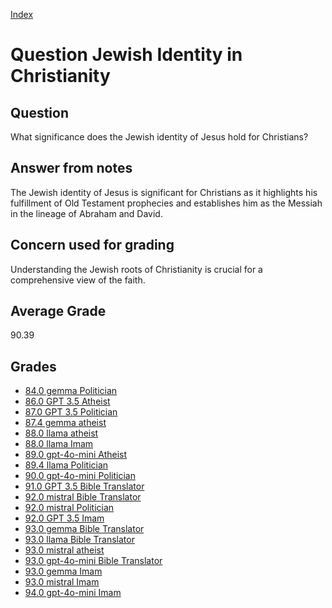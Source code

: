 
[Index](../../index.md)
# Question Jewish Identity in Christianity
## Question
What significance does the Jewish identity of Jesus hold for Christians?

## Answer from notes
The Jewish identity of Jesus is significant for Christians as it highlights his fulfillment of Old Testament prophecies and establishes him as the Messiah in the lineage of Abraham and David.

## Concern used for grading
Understanding the Jewish roots of Christianity is crucial for a comprehensive view of the faith.

## Average Grade
90.39

## Grades
 * [84.0 gemma Politician](../answers/gemma_Politician/Jewish_Identity_in_Christianity.md)
 * [86.0 GPT 3.5 Atheist](../answers/GPT_3.5_Atheist/Jewish_Identity_in_Christianity.md)
 * [87.0 GPT 3.5 Politician](../answers/GPT_3.5_Politician/Jewish_Identity_in_Christianity.md)
 * [87.4 gemma atheist](../answers/gemma_atheist/Jewish_Identity_in_Christianity.md)
 * [88.0 llama atheist](../answers/llama_atheist/Jewish_Identity_in_Christianity.md)
 * [88.0 llama Imam](../answers/llama_Imam/Jewish_Identity_in_Christianity.md)
 * [89.0 gpt-4o-mini Atheist](../answers/gpt-4o-mini_Atheist/Jewish_Identity_in_Christianity.md)
 * [89.4 llama Politician](../answers/llama_Politician/Jewish_Identity_in_Christianity.md)
 * [90.0 gpt-4o-mini Politician](../answers/gpt-4o-mini_Politician/Jewish_Identity_in_Christianity.md)
 * [91.0 GPT 3.5 Bible Translator](../answers/GPT_3.5_Bible_Translator/Jewish_Identity_in_Christianity.md)
 * [92.0 mistral Bible Translator](../answers/mistral_Bible_Translator/Jewish_Identity_in_Christianity.md)
 * [92.0 mistral Politician](../answers/mistral_Politician/Jewish_Identity_in_Christianity.md)
 * [92.0 GPT 3.5 Imam](../answers/GPT_3.5_Imam/Jewish_Identity_in_Christianity.md)
 * [93.0 gemma Bible Translator](../answers/gemma_Bible_Translator/Jewish_Identity_in_Christianity.md)
 * [93.0 llama Bible Translator](../answers/llama_Bible_Translator/Jewish_Identity_in_Christianity.md)
 * [93.0 mistral atheist](../answers/mistral_atheist/Jewish_Identity_in_Christianity.md)
 * [93.0 gpt-4o-mini Bible Translator](../answers/gpt-4o-mini_Bible_Translator/Jewish_Identity_in_Christianity.md)
 * [93.0 gemma Imam](../answers/gemma_Imam/Jewish_Identity_in_Christianity.md)
 * [93.0 mistral Imam](../answers/mistral_Imam/Jewish_Identity_in_Christianity.md)
 * [94.0 gpt-4o-mini Imam](../answers/gpt-4o-mini_Imam/Jewish_Identity_in_Christianity.md)
